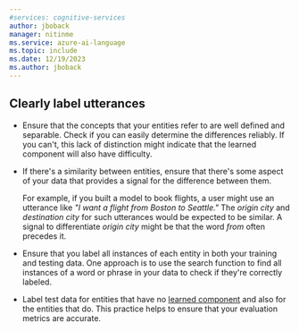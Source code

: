 ```yaml
---
#services: cognitive-services
author: jboback
manager: nitinme
ms.service: azure-ai-language
ms.topic: include
ms.date: 12/19/2023
ms.author: jboback
---
```


## Clearly label utterances 

* Ensure that the concepts that your entities refer to are well defined and separable. Check if you can easily determine the differences reliably. If you can't, this lack of distinction might indicate that the learned component will also have difficulty.
* If there's a similarity between entities, ensure that there's some aspect of your data that provides a signal for the difference between them.

    For example, if you built a model to book flights, a user might use an utterance like *"I want a flight from Boston to Seattle."* The *origin city* and *destination city* for such utterances would be expected to be similar. A signal to differentiate *origin city* might be that the word *from* often precedes it.

* Ensure that you label all instances of each entity in both your training and testing data. One approach is to use the search function to find all instances of a word or phrase in your data to check if they're correctly labeled.
* Label test data for entities that have no [learned component](../concepts/entity-components.md#learned-component) and also for the entities that do. This practice helps to ensure that your evaluation metrics are accurate.